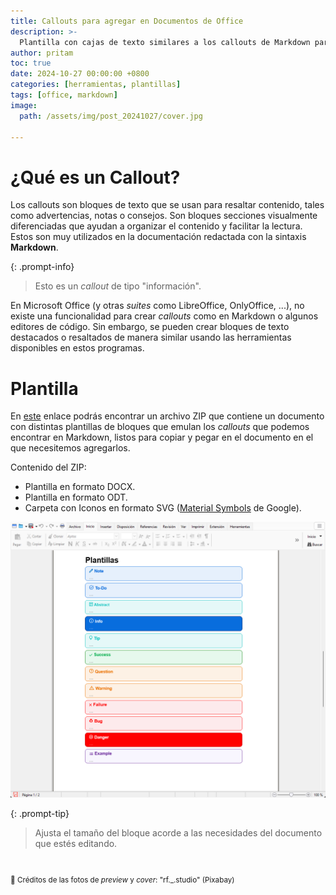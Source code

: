 ```yaml
---
title: Callouts para agregar en Documentos de Office
description: >-
  Plantilla con cajas de texto similares a los callouts de Markdown para añadir a tus documentos.
author: pritam
toc: true
date: 2024-10-27 00:00:00 +0800
categories: [herramientas, plantillas]
tags: [office, markdown]
image:
  path: /assets/img/post_20241027/cover.jpg

---
```

# ¿Qué es un Callout?

Los callouts son bloques de texto que se usan para resaltar contenido, tales como advertencias, notas o consejos. Son bloques secciones visualmente diferenciadas que ayudan a organizar el contenido y facilitar la lectura. Estos son muy utilizados en la documentación redactada con la sintaxis **Markdown**.

{: .prompt-info}
> Esto es un *callout* de tipo "información".

En Microsoft Office (y otras *suites* como LibreOffice, OnlyOffice, ...), no existe una funcionalidad para crear *callouts* como en Markdown o algunos editores de código. Sin embargo, se pueden crear bloques de texto destacados o resaltados de manera similar usando las herramientas disponibles en estos programas.

# Plantilla

En [este](https://drive.proton.me/urls/KDNXQVD5GR#yFI4UICNXT54) enlace podrás encontrar un archivo ZIP que contiene un documento con distintas plantillas de bloques que emulan los *callouts* que podemos encontrar en Markdown, listos para copiar y pegar en el documento en el que necesitemos agregarlos.

Contenido del ZIP:

- Plantilla en formato DOCX.
- Plantilla en formato ODT.
- Carpeta con Iconos en formato SVG ([Material Symbols](https://fonts.google.com/icons) de Google).

![Office Callouts](/assets/img/post_20241027/office_callouts.png)

{: .prompt-tip}
> Ajusta el tamaño del bloque acorde a las necesidades del documento que estés editando.

<br>

<p style="font-size: smaller;">📸 Créditos de las fotos de <em>preview</em> y <em>cover</em>: "rf._.studio" (Pixabay)</p>